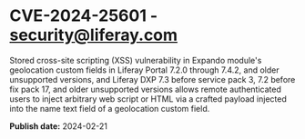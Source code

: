 # CVE-2024-25601 - security@liferay.com

Stored cross-site scripting (XSS) vulnerability in Expando module's geolocation custom fields in Liferay Portal 7.2.0 through 7.4.2, and older unsupported versions, and Liferay DXP 7.3 before service pack 3, 7.2 before fix pack 17, and older unsupported versions allows remote authenticated users to inject arbitrary web script or HTML via a crafted payload injected into the name text field of a geolocation custom field.

**Publish date:** 2024-02-21

